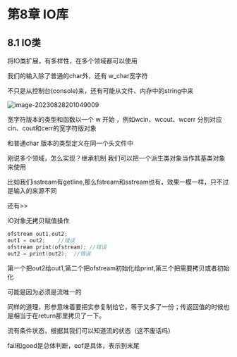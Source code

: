 # 第8章 IO库

## 8.1 IO类

将IO类扩展，有多样性，在多个领域都可以使用

我们的输入除了普通的char外，还有 w_char宽字符

不只是从控制台(console)来，还有可能从文件、内存中的string中来

![image-20230828201049009](/home/username/.config/Typora/typora-user-images/image-20230828201049009.png)

宽字符版本的类型和函数以一个 w 开始 ，例如wcin、wcout、wcerr 分别对应 cin、cout和cerr的宽字符版对象

和普通char 版本的类型定义在同一个头文件中



刚说多个领域，怎么实现？继承机制
我们可以把一个派生类对象当作其基类对象来使用

比如我们isstream有getline,那么fstream和sstream也有，效果一模一样，只不过是输入的来源不同

还有>> 



IO对象无拷贝赋值操作

```cpp
ofstream out1,out2;
out1 = out2;    //错误
ofstream print(ofstream); //错误
out2 = print(out2);  //错误
```

第一个把out2给out1,第二个把ofstream初始化给print,第三个把需要拷贝或者初始化

可能是因为必须是流唯一的

同样的道理，形参意味着要把实参复制给它，等于又多了一份；传返回值的时候也是相当于在return那里拷贝了一下。



流有条件状态，根据其我们可以知道流的状态（这不废话吗）

fail和good是总体判断，eof是具体，表示到末尾